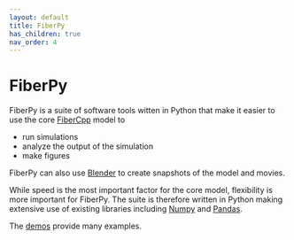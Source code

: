 ```yaml
---
layout: default
title: FiberPy
has_children: true
nav_order: 4
---
```


# FiberPy

FiberPy is a suite of software tools witten in Python that make it easier to use the core [FiberCpp](../FiberCpp/FiberCpp.html) model to

+ run simulations
+ analyze the output of the simulation
+ make figures

FiberPy can also use [Blender](http://www.blender.org) to create snapshots of the model and movies.

While speed is the most important factor for the core model, flexibility is more important for FiberPy. The suite is therefore written in Python making extensive use of existing libraries including [Numpy](https://numpy.org/) and [Pandas](https://pandas.pydata.org/).

The [demos](../demos/demos.html) provide many examples.